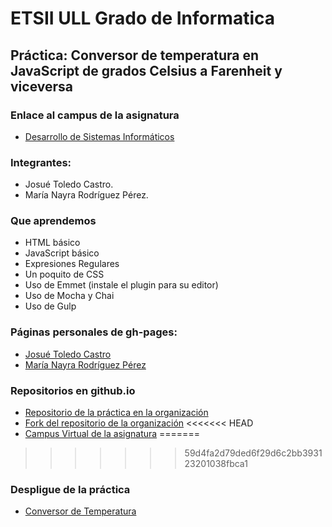 # ETSII ULL Grado de Informatica

## Práctica: Conversor de temperatura en JavaScript de grados Celsius a Farenheit y viceversa

### Enlace al campus de la asignatura
* [Desarrollo de Sistemas Informáticos](https://campusvirtual.ull.es/my/)

### Integrantes:
* Josué Toledo Castro.
* María Nayra Rodríguez Pérez.

### Que aprendemos
     
* HTML básico
* JavaScript básico
* Expresiones Regulares
* Un poquito de CSS
* Uso de Emmet (instale el plugin para su editor)
* Uso de Mocha y Chai 
* Uso de Gulp

### Páginas personales de gh-pages:
* [Josué Toledo Castro](http://josuetc94.github.io/)
* [María Nayra Rodríguez Pérez](http://alu0100406122.github.io/)

### Repositorios en github.io

* [Repositorio de la práctica en la organización](https://github.com/ULL-ESIT-GRADOII-DSI/introduccion-josue-nayra-dsi15-16/tree/gh-pages)
* [Fork del repositorio de la organización](https://github.com/JosueTC94/introduccion-josue-nayra-dsi15-16)
<<<<<<< HEAD
* [Campus Virtual de la asignatura](https://campusvirtual.ull.es/my/)
=======
>>>>>>> 59d4fa2d79ded6f29d6c2bb393123201038fbca1

### Despligue de la práctica

* [Conversor de Temperatura](http://ull-esit-gradoii-dsi.github.io/introduccion-josue-nayra-dsi15-16/)
